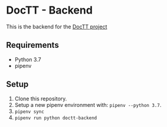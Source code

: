 # DocTT - Backend

This is the backend for the [DocTT
project](https://github.com/doctt)

## Requirements
- Python 3.7
- pipenv

## Setup
1. Clone this repository.
1. Setup a new pipenv environment with: `pipenv --python 3.7`.
1. `pipenv sync`
1. `pipenv run python doctt-backend`
